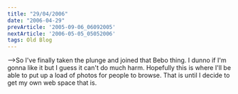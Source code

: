 ```yaml
---
title: "29/04/2006"
date: "2006-04-29"
prevArticle: '2005-09-06_06092005'
nextArticle: '2006-05-05_05052006'
tags: Old Blog
---
```

-->So I've finally taken the plunge and joined that Bebo thing. I dunno if I'm gonna like it but I guess it can't do much harm. Hopefully this is where I'll be able to put up a load of photos for people to browse. That is until I decide to get my own web space that is.